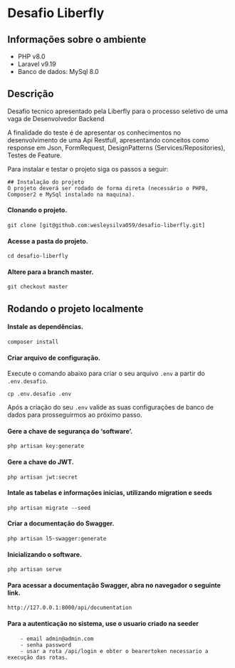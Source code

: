 # Desafio Liberfly

## **Informações sobre o ambiente**

- PHP v8.0
- Laravel v9.19
- Banco de dados: MySql 8.0

## Descrição
Desafio tecnico apresentado pela Liberfly para o processo seletivo de uma vaga de Desenvolvedor Backend

A finalidade do teste é de apresentar os conhecimentos no desenvolvimento de uma Api Restfull, apresentando conceitos como response em Json, FormRequest, DesignPatterns (Services/Repositories), Testes de Feature.

Para instalar e testar o projeto siga os passos a seguir:

```
## Instalação do projeto
O projeto deverá ser rodado de forma direta (necessário o PHP8, Composer2 e MySql instalado na maquina).
```

#### Clonando o projeto.
```shell
git clone [git@github.com:wesleysilva059/desafio-liberfly.git]
```

#### Acesse a pasta do projeto.
```shell
cd desafio-liberfly
```

#### Altere para a branch master.
```shell
git checkout master
```

## Rodando o projeto localmente
#### Instale as dependências.
```shell
composer install
```

#### Criar arquivo de configuração.
Execute o comando abaixo para criar o seu arquivo `.env` a partir do `.env.desafio`.
```shell
cp .env.desafio .env
```
Após a criação do seu `.env` valide as suas configurações de banco de dados para prosseguirmos ao próximo passo.


#### Gere a chave de segurança do ‘software’.
```shell
php artisan key:generate
```                                  
#### Gere a chave do JWT.
```shell
php artisan jwt:secret
``` 

#### Intale as tabelas e informações inicias, utilizando **migration** e **seeds**
```shell
php artisan migrate --seed
``` 

#### Criar a documentação do Swagger.
```shell
php artisan l5-swagger:generate
```

#### Inicializando o software.
```shell
php artisan serve
```

#### Para acessar a documentação Swagger, abra no navegador o seguinte link.
```shell
http://127.0.0.1:8000/api/documentation
```

#### Para a autenticação no sistema, use o usuario criado na seeder
```shell
	- email admin@admin.com
	- senha password
    - usar a rota /api/login e obter o bearertoken necessario a execução das rotas.
```
